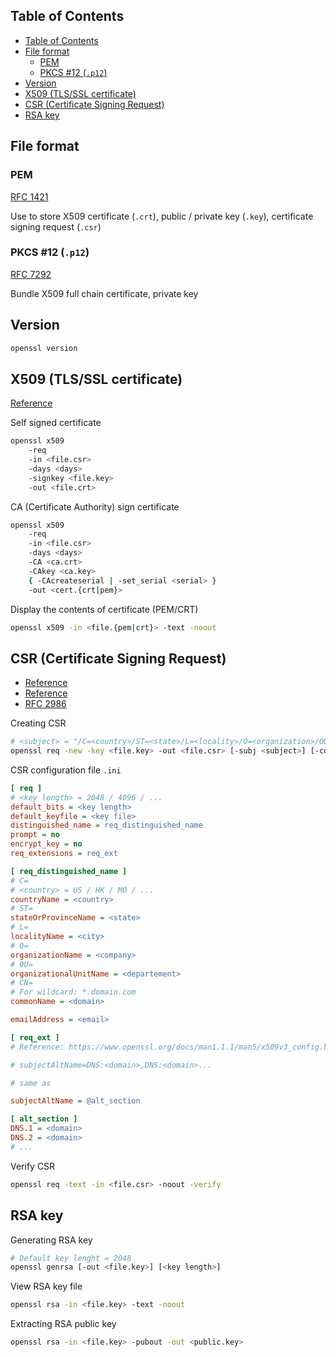 ## Table of Contents
- [Table of Contents](#table-of-contents)
- [File format](#file-format)
  - [PEM](#pem)
  - [PKCS #12 (`.p12`)](#pkcs-12-p12)
- [Version](#version)
- [X509 (TLS/SSL certificate)](#x509-tlsssl-certificate)
- [CSR (Certificate Signing Request)](#csr-certificate-signing-request)
- [RSA key](#rsa-key)

## File format

### PEM

[RFC 1421](https://tools.ietf.org/html/rfc1421)

Use to store X509 certificate (`.crt`), public / private key (`.key`), certificate signing request (`.csr`)

### PKCS #12 (`.p12`)

[RFC 7292](https://tools.ietf.org/html/rfc7292)

Bundle X509 full chain certificate, private key

## Version

```sh
openssl version
```

## X509 (TLS/SSL certificate)

[Reference](https://www.openssl.org/docs/man1.1.1/man1/x509.html)

Self signed certificate

```sh
openssl x509 
    -req 
    -in <file.csr> 
    -days <days>
    -signkey <file.key> 
    -out <file.crt> 
```

CA (Certificate Authority) sign certificate

```sh
openssl x509 
    -req 
    -in <file.csr> 
    -days <days> 
    -CA <ca.crt> 
    -CAkey <ca.key> 
    { -CAcreateserial | -set_serial <serial> } 
    -out <cert.{crt|pem}>
```

Display the contents of certificate (PEM/CRT)

```sh
openssl x509 -in <file.{pem|crt}> -text -noout
```

## CSR (Certificate Signing Request)

- [Reference](https://www.digicert.com/ssl-support/openssl-quick-reference-guide.htm)
- [Reference](https://www.openssl.org/docs/man1.1.1/man1/openssl-req.html)
- [RFC 2986](https://tools.ietf.org/html/rfc2986)

Creating CSR

```sh
# <subject> = "/C=<country>/ST=<state>/L=<locality>/O=<organization>/OU=<organizational unit>/CN=<common name>/emailAddress=<email>"
openssl req -new -key <file.key> -out <file.csr> [-subj <subject>] [-config <config.ini>]
```

CSR configuration file `.ini`

```ini
[ req ]
# <key length> = 2048 / 4096 / ...
default_bits = <key length>
default_keyfile = <key file>
distinguished_name = req_distinguished_name
prompt = no
encrypt_key = no
req_extensions = req_ext

[ req_distinguished_name ]
# C=
# <country> = US / HK / MO / ...
countryName = <country>
# ST=
stateOrProvinceName = <state>
# L=
localityName = <city>
# O=
organizationName = <company>
# OU=
organizationalUnitName = <departement>
# CN=
# For wildcard: *.domain.com
commonName = <domain>

emailAddress = <email>

[ req_ext ]
# Reference: https://www.openssl.org/docs/man1.1.1/man5/x509v3_config.html#Subject-Alternative-Name

# subjectAltName=DNS:<domain>,DNS:<domain>...

# same as

subjectAltName = @alt_section

[ alt_section ]
DNS.1 = <domain>
DNS.2 = <domain>
# ...
```

Verify CSR

```sh
openssl req -text -in <file.csr> -noout -verify
```

## RSA key

Generating RSA key

```sh
# Default key lenght = 2048
openssl genrsa [-out <file.key>] [<key length>]
```

View RSA key file

```sh
openssl rsa -in <file.key> -text -noout
```

Extracting RSA public key

```sh
openssl rsa -in <file.key> -pubout -out <public.key>
```
